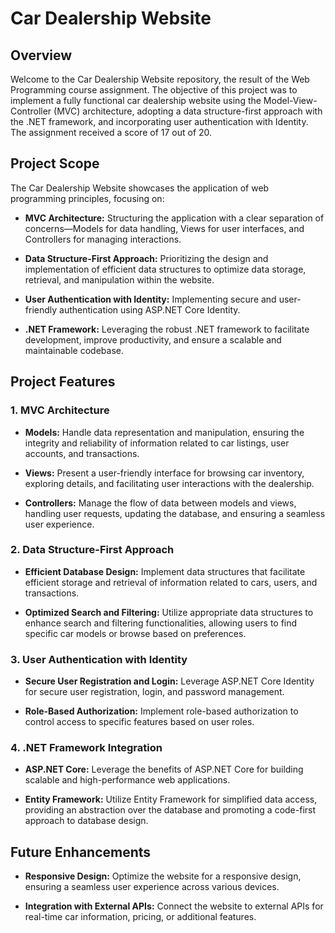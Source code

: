 # Car Dealership Website
## Overview

Welcome to the Car Dealership Website repository, the result of the Web Programming course assignment. The objective of this project was to implement a fully functional car dealership website using the Model-View-Controller (MVC) architecture, adopting a data structure-first approach with the .NET framework, and incorporating user authentication with Identity. The assignment received a score of 17 out of 20.

## Project Scope

The Car Dealership Website showcases the application of web programming principles, focusing on:

- **MVC Architecture:** Structuring the application with a clear separation of concerns—Models for data handling, Views for user interfaces, and Controllers for managing interactions.

- **Data Structure-First Approach:** Prioritizing the design and implementation of efficient data structures to optimize data storage, retrieval, and manipulation within the website.

- **User Authentication with Identity:** Implementing secure and user-friendly authentication using ASP.NET Core Identity.

- **.NET Framework:** Leveraging the robust .NET framework to facilitate development, improve productivity, and ensure a scalable and maintainable codebase.

## Project Features

### 1. MVC Architecture

- **Models:** Handle data representation and manipulation, ensuring the integrity and reliability of information related to car listings, user accounts, and transactions.

- **Views:** Present a user-friendly interface for browsing car inventory, exploring details, and facilitating user interactions with the dealership.

- **Controllers:** Manage the flow of data between models and views, handling user requests, updating the database, and ensuring a seamless user experience.

### 2. Data Structure-First Approach

- **Efficient Database Design:** Implement data structures that facilitate efficient storage and retrieval of information related to cars, users, and transactions.

- **Optimized Search and Filtering:** Utilize appropriate data structures to enhance search and filtering functionalities, allowing users to find specific car models or browse based on preferences.

### 3. User Authentication with Identity

- **Secure User Registration and Login:** Leverage ASP.NET Core Identity for secure user registration, login, and password management.

- **Role-Based Authorization:** Implement role-based authorization to control access to specific features based on user roles.

### 4. .NET Framework Integration

- **ASP.NET Core:** Leverage the benefits of ASP.NET Core for building scalable and high-performance web applications.

- **Entity Framework:** Utilize Entity Framework for simplified data access, providing an abstraction over the database and promoting a code-first approach to database design.

## Future Enhancements

- **Responsive Design:** Optimize the website for a responsive design, ensuring a seamless user experience across various devices.

- **Integration with External APIs:** Connect the website to external APIs for real-time car information, pricing, or additional features.
